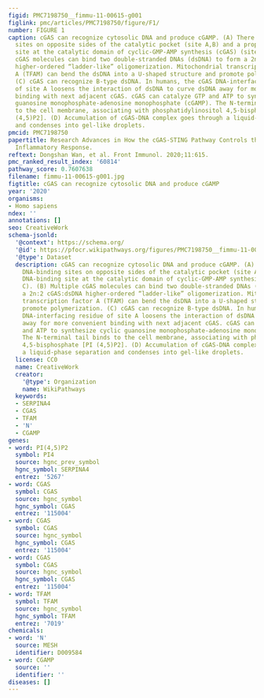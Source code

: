 ```yaml
---
figid: PMC7198750__fimmu-11-00615-g001
figlink: pmc/articles/PMC7198750/figure/F1/
number: FIGURE 1
caption: cGAS can recognize cytosolic DNA and produce cGAMP. (A) There are two DNA-binding
  sites on opposite sides of the catalytic pocket (site A,B) and a proposed DNA-binding
  site at the catalytic domain of cyclic-GMP-AMP synthesis (cGAS) (site C). (B) Multiple
  cGAS molecules can bind two double-stranded DNAs (dsDNA) to form a 2n:2 cGAS:dsDNA
  higher-ordered “ladder-like” oligomerization. Mitochondrial transcription factor
  A (TFAM) can bend the dsDNA into a U-shaped structure and promote polymerization.
  (C) cGAS can recognize B-type dsDNA. In humans, the cGAS DNA-interfacing residue
  of site A loosens the interaction of dsDNA to curve dsDNA away for more convenient
  binding with next adjacent cGAS. cGAS can catalyze GTP and ATP to synthesize cyclic
  guanosine monophosphate-adenosine monophosphate (cGAMP). The N-terminal tail binds
  to the cell membrane, associating with phosphatidylinositol 4,5-bisphosphate [PI
  (4,5)P2]. (D) Accumulation of cGAS-DNA complex goes through a liquid-phase separation
  and condenses into gel-like droplets.
pmcid: PMC7198750
papertitle: Research Advances in How the cGAS-STING Pathway Controls the Cellular
  Inflammatory Response.
reftext: Dongshan Wan, et al. Front Immunol. 2020;11:615.
pmc_ranked_result_index: '60814'
pathway_score: 0.7607638
filename: fimmu-11-00615-g001.jpg
figtitle: cGAS can recognize cytosolic DNA and produce cGAMP
year: '2020'
organisms:
- Homo sapiens
ndex: ''
annotations: []
seo: CreativeWork
schema-jsonld:
  '@context': https://schema.org/
  '@id': https://pfocr.wikipathways.org/figures/PMC7198750__fimmu-11-00615-g001.html
  '@type': Dataset
  description: cGAS can recognize cytosolic DNA and produce cGAMP. (A) There are two
    DNA-binding sites on opposite sides of the catalytic pocket (site A,B) and a proposed
    DNA-binding site at the catalytic domain of cyclic-GMP-AMP synthesis (cGAS) (site
    C). (B) Multiple cGAS molecules can bind two double-stranded DNAs (dsDNA) to form
    a 2n:2 cGAS:dsDNA higher-ordered “ladder-like” oligomerization. Mitochondrial
    transcription factor A (TFAM) can bend the dsDNA into a U-shaped structure and
    promote polymerization. (C) cGAS can recognize B-type dsDNA. In humans, the cGAS
    DNA-interfacing residue of site A loosens the interaction of dsDNA to curve dsDNA
    away for more convenient binding with next adjacent cGAS. cGAS can catalyze GTP
    and ATP to synthesize cyclic guanosine monophosphate-adenosine monophosphate (cGAMP).
    The N-terminal tail binds to the cell membrane, associating with phosphatidylinositol
    4,5-bisphosphate [PI (4,5)P2]. (D) Accumulation of cGAS-DNA complex goes through
    a liquid-phase separation and condenses into gel-like droplets.
  license: CC0
  name: CreativeWork
  creator:
    '@type': Organization
    name: WikiPathways
  keywords:
  - SERPINA4
  - CGAS
  - TFAM
  - 'N'
  - CGAMP
genes:
- word: PI(4,5)P2
  symbol: PI4
  source: hgnc_prev_symbol
  hgnc_symbol: SERPINA4
  entrez: '5267'
- word: CGAS
  symbol: CGAS
  source: hgnc_symbol
  hgnc_symbol: CGAS
  entrez: '115004'
- word: CGAS
  symbol: CGAS
  source: hgnc_symbol
  hgnc_symbol: CGAS
  entrez: '115004'
- word: CGAS
  symbol: CGAS
  source: hgnc_symbol
  hgnc_symbol: CGAS
  entrez: '115004'
- word: TFAM
  symbol: TFAM
  source: hgnc_symbol
  hgnc_symbol: TFAM
  entrez: '7019'
chemicals:
- word: 'N'
  source: MESH
  identifier: D009584
- word: CGAMP
  source: ''
  identifier: ''
diseases: []
---
```

